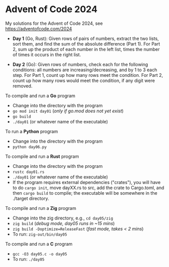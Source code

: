 # Advent of Code 2024

My solutions for the Advent of Code 2024, 
see https://adventofcode.com/2024

* **Day 1** (Go, Rust): Given rows of pairs of numbers, extract the two 
  lists, sort them, and find the sum of the absolute difference 
  (Part 1). For Part 2, sum up the product of each number in the 
  left list, times the number of times it occurs in the right list.

* **Day 2** (Go): Given rows of numbers, check each for the following 
  conditions: all numbers are increasing/decreasing, and by 1 to 3 
  each step. For Part 1, count up how many rows meet the condition. 
  For Part 2, count up how many rows would meet the condition, if any 
  digit were removed.

To compile and run a **Go** program
* Change into the directory with the program
* `go mod init day01`  (*only if go.mod does not yet exist*)
* `go build`
* `./day01`  (or whatever name of the executable)

To run a **Python** program
* Change into the directory with the program
* `python day06.py`

To compile and run a **Rust** program
* Change into the directory with the program
* `rustc day01.rs`
* `./day01`  (or whatever name of the executable)
* If the program requires external dependencies ("crates"), you will 
  have to do `cargo init`, move dayXX.rs to src, add the crate to
  Cargo.toml, and then `cargo build` to compile; the executable will
  be somewhere in the ./target directory.

To compile and run a **Zig** program
* Change into the zig directory, e.g., `cd day05/zig`
* `zig build` (*debug mode, day05 runs in ~15 mins*)
* `zig build -Doptimize=ReleaseFast` (*fast mode, takes < 2 mins*)
* To run: `zig-out/bin/day05`

To compile and run a **C** program
* `gcc -O3 day05.c -o day05`
* To run: `./day05`

